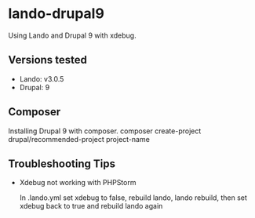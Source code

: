 # lando-drupal9
Using Lando and Drupal 9 with xdebug.

## Versions tested
* Lando: v3.0.5
* Drupal: 9

## Composer
Installing Drupal 9 with composer.
    composer create-project drupal/recommended-project project-name

## Troubleshooting Tips
* Xdebug not working with PHPStorm

    In .lando.yml set xdebug to false, rebuild lando, lando rebuild, then set xdebug back to true and rebuild lando again
